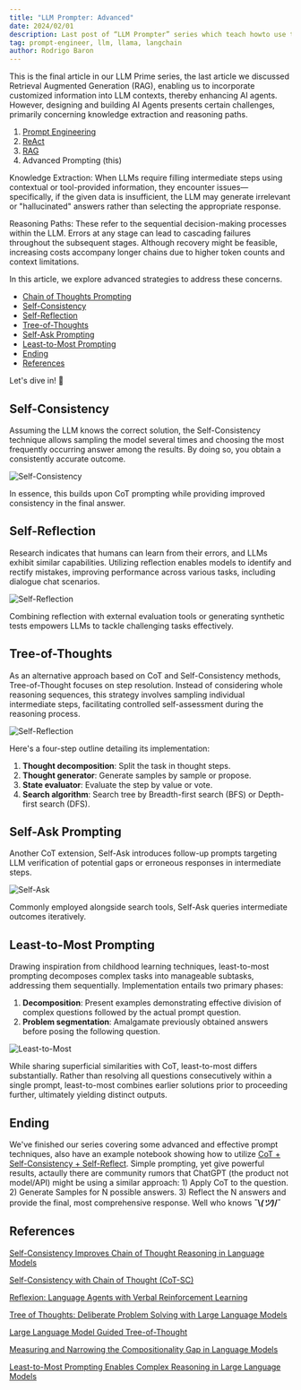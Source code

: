 ```yaml
---
title: "LLM Prompter: Advanced"
date: 2024/02/01
description: Last post of “LLM Prompter” series which teach howto use the power of the modern dragons (LLMs/Generative AI).
tag: prompt-engineer, llm, llama, langchain
author: Rodrigo Baron
---
```


This is the final article in our LLM Prime series, the last article we discussed Retrieval Augmented Generation (RAG), enabling us to incorporate customized information into LLM contexts, thereby enhancing AI agents. However, designing and building AI Agents presents certain challenges, primarily concerning knowledge extraction and reasoning paths.

1. [Prompt Engineering](llm-prompter-basics)
2. [ReAct](llm-prompter-react)
3. [RAG](llm-prompter-rag)
4. Advanced Prompting (this)

Knowledge Extraction: When LLMs require filling intermediate steps using contextual or tool-provided information, they encounter issues—specifically, if the given data is insufficient, the LLM may generate irrelevant or "hallucinated" answers rather than selecting the appropriate response.  

Reasoning Paths: These refer to the sequential decision-making processes within the LLM. Errors at any stage can lead to cascading failures throughout the subsequent stages. Although recovery might be feasible, increasing costs accompany longer chains due to higher token counts and context limitations. 

In this article, we explore advanced strategies to address these concerns.  

- [Chain of Thoughts Prompting](#chain-of-thoughts-prompting)
- [Self-Consistency](#self-consistency)
- [Self-Reflection](#self-reflection)
- [Tree-of-Thoughts](#tree-of-thoughts)
- [Self-Ask Prompting](#self-ask-prompting)
- [Least-to-Most Prompting](#least-to-most-prompting)
- [Ending](#ending)
- [References](#references)

Let's dive in! 🚀

## Self-Consistency

Assuming the LLM knows the correct solution, the Self-Consistency technique allows sampling the model several times and choosing the most frequently occurring answer among the results. By doing so, you obtain a consistently accurate outcome.

![Self-Consistency](/images/prompter/self-consistency.png "Self-Consistency with Chain of Thought (CoT-SC)")

In essence, this builds upon CoT prompting while providing improved consistency in the final answer.

## Self-Reflection

Research indicates that humans can learn from their errors, and LLMs exhibit similar capabilities. Utilizing reflection enables models to identify and rectify mistakes, improving performance across various tasks, including dialogue chat scenarios.

![Self-Reflection](/images/prompter/self-reflection.png "Reflexion: Language Agents with Verbal Reinforcement Learning")

Combining reflection with external evaluation tools or generating synthetic tests empowers LLMs to tackle challenging tasks effectively.

## Tree-of-Thoughts

As an alternative approach based on CoT and Self-Consistency methods, Tree-of-Thought focuses on step resolution. Instead of considering whole reasoning sequences, this strategy involves sampling individual intermediate steps, facilitating controlled self-assessment during the reasoning process.

![Self-Reflection](/images/prompter/tree-of-thoughts.png "Tree of Thoughts: Deliberate Problem Solving with Large Language Models")

Here's a four-step outline detailing its implementation:  

1. **Thought decomposition**: Split the task in thought steps.  
2. **Thought generator**: Generate samples by sample or propose.  
3. **State evaluator**: Evaluate the step by value or vote.  
4. **Search algorithm**: Search tree by Breadth-first search (BFS) or Depth-first search (DFS).  

## Self-Ask Prompting

Another CoT extension, Self-Ask introduces follow-up prompts targeting LLM verification of potential gaps or erroneous responses in intermediate steps.

![Self-Ask](/images/prompter/self-ask.png "Measuring and Narrowing the Compositionality Gap in Language Models")

Commonly employed alongside search tools, Self-Ask queries intermediate outcomes iteratively.

## Least-to-Most Prompting

Drawing inspiration from childhood learning techniques, least-to-most prompting decomposes complex tasks into manageable subtasks, addressing them sequentially. Implementation entails two primary phases:

1. **Decomposition**: Present examples demonstrating effective division of complex questions followed by the actual prompt question.
2. **Problem segmentation**: Amalgamate previously obtained answers before posing the following question.

![Least-to-Most](/images/prompter/least-to-most.png "Measuring and Narrowing the Compositionality Gap in Language Models")

While sharing superficial similarities with CoT, least-to-most differs substantially. Rather than resolving all questions consecutively within a single prompt, least-to-most combines earlier solutions prior to proceeding further, ultimately yielding distinct outputs.

## Ending

We've finished our series covering some advanced and effective prompt techniques, also have an example notebook showing how to utilize [CoT + Self-Consistency + Self-Reflect](https://github.com/rodrigobaron/site_content/blob/main/prompt/4_advanced_prompting.ipynb). Simple prompting, yet give powerful results, actaully there are community rumors that ChatGPT (the product not model/API) might be using a similar approach: 1) Apply CoT to the question. 2) Generate Samples for N possible answers. 3) Reflect the N answers and provide the final, most comprehensive response. Well who knows **¯\\_(ツ)_/¯** 

## References

[Self-Consistency Improves Chain of Thought Reasoning in Language Models](https://arxiv.org/abs/2203.11171)

[Self-Consistency with Chain of Thought (CoT-SC)](https://medium.com/@johannes.koeppern/self-consistency-with-chain-of-thought-cot-sc-2f7a1ea9f941)

[Reflexion: Language Agents with Verbal Reinforcement Learning](https://arxiv.org/abs/2303.11366)

[Tree of Thoughts: Deliberate Problem Solving with Large Language Models](https://arxiv.org/abs/2305.10601)

[Large Language Model Guided Tree-of-Thought](https://arxiv.org/abs/2305.08291)

[Measuring and Narrowing the Compositionality Gap in Language Models](https://ofir.io/self-ask.pdf)

[Least-to-Most Prompting Enables Complex Reasoning in Large Language Models](https://arxiv.org/abs/2205.10625)